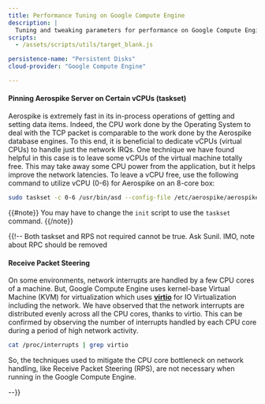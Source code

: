 ```yaml
---
title: Performance Tuning on Google Compute Engine
description: |
  Tuning and tweaking parameters for performance on Google Compute Engine with Aerospike database
scripts:
  - /assets/scripts/utils/target_blank.js

persistence-name: "Persistent Disks"
cloud-provider: "Google Compute Engine"

---
```


#### Pinning Aerospike Server on Certain vCPUs (taskset)

Aerospike is extremely fast in its in-process operations of getting and setting data items. Indeed, the CPU work done by the Operating System to deal with the TCP packet is comparable to the work done by the Aerospike database engines. To this end, it is beneficial to dedicate vCPUs (virtual CPUs) to handle just the network IRQs. One technique we have found helpful in this case is to leave some vCPUs of the virtual machine totally free. This may take away some CPU power from the application, but it helps improve the network latencies. To leave a vCPU free, use the following command to utilize vCPU (0-6) for Aerospike on an 8-core box:

```bash
sudo taskset -c 0-6 /usr/bin/asd --config-file /etc/aerospike/aerospike.conf
```

{{#note}}
You may have to change the `init` script to use the `taskset` command.
{{/note}}

{{!-- Both taskset and RPS not required cannot be true. Ask Sunil. IMO, note about RPC should be removed

#### Receive Packet Steering

On some environments, network interrupts are handled by a few CPU cores of a machine. But, Google Compute Engine uses kernel-base Virtual Machine (KVM) for virtualization which uses [**virtio**](http://wiki.libvirt.org/page/Virtio) for IO Virtualization including the network. We have observed that the network interrupts are distributed evenly across all the CPU cores, thanks to virtio. This can be confirmed by observing the number of interrupts handled by each CPU core during a period of high network activity.
```bash
cat /proc/interrupts | grep virtio
```
So, the techniques used to mitigate the CPU core bottleneck on network handling, like Receive Packet Steering (RPS), are not necessary when running in the Google Compute Engine.

--}}
